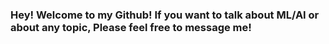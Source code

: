 ### Hey! Welcome to my Github! If you want to talk about ML/AI or about any topic, Please feel free to message me!


<!--![Anurag's GitHub stats](https://github-readme-stats.vercel.app/api?username=vigi30&include_all_commits=true&count_private=true&show_icons=true&theme=dracula) 


[![Top Langs](https://github-readme-stats.vercel.app/api/top-langs/?username=vigi30&layout=demo)](https://github.com/anuraghazra/github-readme-stats)

